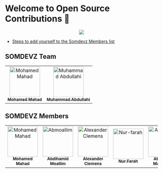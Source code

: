 # Welcome to Open Source Contributions 🍉

<p align="center">
    <a href="https://www.youtube.com/@somdevz/streams">
        <img src="https://yt3.googleusercontent.com/Tz250GnaWZvtJbcTvjoQRS1F79aMn_109d4Z-m4UEKV5kYwFs2DR2TNpiTKVzaf_BJ7juVomWQ=s176-c-k-c0x00ffffff-no-rj"/>
    </a>
</p>

- [Steps to add yourself to the Somdevz Members list](https://github.com/SOMDEVZ/Welcome-to-Open-Source/blob/master/CONTRIBUTING.md)

## SOMDEVZ Team


<!-- ALL-CONTRIBUTORS-LIST:START - Do not remove or modify this section -->
<!-- prettier-ignore-start -->
<!-- markdownlint-disable -->
<table>
    <tbody>
        <tr>
            <td align="center">
                <a href="https://github.com/M24SOM">
                    <img src="https://avatars.githubusercontent.com/u/64413178?v=4" width="100px;" alt="Mohamed Mahad"/>
                    <br />
                    <sub><b>Mohamed Mahad</b></sub>
                </a>
            </td>
            <td align="center">
                <a href="https://github.com/muhaksim">
                    <img src="https://avatars.githubusercontent.com/u/91332164?v=4" width="100px;" alt="Muhammad Abdullahi"/>
                    <br />
                    <sub><b>Muhammad Abdullahi</b></sub>
                </a>
            </td>
        </tr>
    </tbody>
</table>


## SOMDEVZ Members


<!-- ALL-CONTRIBUTORS-LIST:START - Do not remove or modify this section -->
<!-- prettier-ignore-start -->
<!-- markdownlint-disable -->
<table>
    <tbody>
        <tr>
            <td align="center">
                <a href="https://github.com/M24SOM">
                    <img src="https://avatars.githubusercontent.com/u/64413178?v=4" width="100px;" alt="Mohamed Mahad"/>
                    <br />
                    <sub><b>Mohamed Mahad</b></sub>
                </a>
            </td>
            <td align="center">
                <a href="https://github.com/abmoallim">
                    <img src="https://avatars.githubusercontent.com/abmoallim" width="100px;" alt="Abmoallim"/>
                    <br />
                    <sub><b>Abdihamid Moallim</b></sub>
                </a>
            </td>
            <td align="center">
                <a href="https://github.com/XanderRubio">
                    <img src="https://avatars.githubusercontent.com/u/120526253?v=4" width="100px;" alt="Alexander Clemens"/>
                    <br />
                    <sub><b>Alexander Clemens</b></sub>
                </a>
            </td>
           <td align="center">
                <a href="https://github.com/Nur-farah">
                    <img src="https://avatars.githubusercontent.com/Nur-farah" width="100px;" alt="Nur-farah"/>
                    <br />
                    <sub><b>Nur Farah</b></sub>
                </a>
            </td>
	 <td align="center">
                <a href="https://github.com/abdimalik2004">
                    <img src="https://avatars.githubusercontent.com/u/117597380?v=4" width="100px;" alt="Abdimalik"/>
                    <br />
                    <sub><b>Abdimalik Mahadalle</b></sub>
                </a>
            </td>
        </tr> 
    </tbody>
</table>
